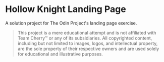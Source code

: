 # Hollow Knight Landing Page

A solution project for The Odin Project's landing page exercise.

> This project is a mere educational attempt and is not affiliated with Team Cherry™ or any of its subsidiaries.
> All copyrighted content, including but not limited to images, logos, and intellectual property, are the sole property of their respective owners and are used solely for educational and illustrative purposes.
